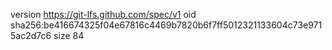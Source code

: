 version https://git-lfs.github.com/spec/v1
oid sha256:be416674325f04e67816c4469b7820b6f7ff5012321133604c73e9715ac2d7c6
size 84
